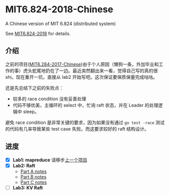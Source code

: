 # MIT6.824-2018-Chinese
A Chinese version of MIT 6.824 (distributed system)

See [MIT6.824-2018](https://pdos.csail.mit.edu/6.824/schedule.html) for details.

## 介绍
之前的项目([MIT6.284-2017-Chinese](https://github.com/double-free/MIT6.824-2017-Chinese))由于个人原因（懒狗一条，外加毕业和工作的事）虎头蛇尾地扔在了一边。最近突然翻出来一看，觉得自己写的真的很shi。现在重开一坑，直接从 lab2 开始写吧。这次保证要保质保量完成咕咕。

还是先总结下之前的失败点：

- 较多的 race condition 没有妥善处理
- 代码不够优美，主循环的 select 中，忙询 raft 状态，并在 Leader 的处理逻辑中 sleep。

避免 race condition 是非常关键的要求，因为如果没有通过 `go test -race` 测试的代码有几率导致某些 test case 失败。而这要求较好的 raft 结构设计。

## 进度
- [x] **Lab1: mapreduce** 请移步[上一个项目](https://github.com/double-free/MIT6.824-2017-Chinese)
- [x] **Lab2: Raft**
  - [Part A notes](https://github.com/double-free/MIT6.824-2018-Chinese/tree/master/notes/lab2a)
  - [Part B notes](https://github.com/double-free/MIT6.824-2018-Chinese/tree/master/notes/lab2b)
  - [Part C notes](https://github.com/double-free/MIT6.824-2018-Chinese/tree/master/notes/lab2c)
- [ ] **Lab3: KV Raft**

